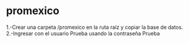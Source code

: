 # promexico
1.-Crear una carpeta /promexico en la ruta raíz y copiar la base de datos.
2.-Ingresar con el usuario Prueba usando la contraseña Prueba
